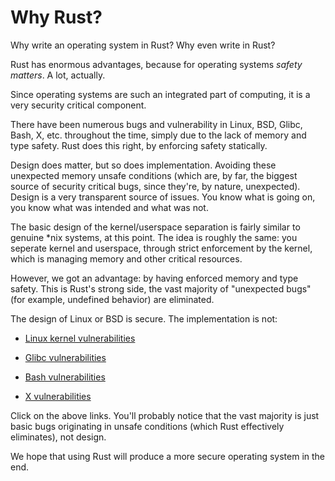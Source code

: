 Why Rust?
=========

Why write an operating system in Rust? Why even write in Rust?



Rust has enormous advantages, because for operating systems _safety matters_. A lot, actually.

Since operating systems are such an integrated part of computing, it is a very security critical component.

There have been numerous bugs and vulnerability in Linux, BSD, Glibc, Bash, X, etc. throughout the time, simply due to the lack of memory and type safety. Rust does this right, by enforcing safety statically.

Design does matter, but so does implementation. Avoiding these unexpected memory unsafe conditions (which are, by far, the biggest source of security critical bugs, since they're, by nature, unexpected). Design is a very transparent source of issues. You know what is going on, you know what was intended and what was not.

The basic design of the kernel/userspace separation is fairly similar to genuine \*nix systems, at this point. The idea is roughly the same: you seperate kernel and userspace, through strict enforcement by the kernel, which is managing memory and other critical resources.

However, we got an advantage: by having enforced memory and type safety. This is Rust's strong side, the vast majority of "unexpected bugs" (for example, undefined behavior) are eliminated.

The design of Linux or BSD is secure. The implementation is not:

- [Linux kernel vulnerabilities](https://www.cvedetails.com/vulnerability-list.php?vendor_id=33&product_id=47&version_id=&page=1&hasexp=0&opdos=0&opec=0&opov=0&opcsrf=0&opgpriv=0&opsqli=0&opxss=0&opdirt=0&opmemc=0&ophttprs=0&opbyp=0&opfileinc=0&opginf=0&cvssscoremin=7&cvssscoremax=7.99&year=0&month=0&cweid=0&order=3&trc=269&sha=27cc1be095dd1cc4189b3d337cc787289500c13e)

- [Glibc vulnerabilities](https://www.cvedetails.com/vulnerability-list.php?vendor_id=72&product_id=767&version_id=&page=1&hasexp=0&opdos=0&opec=0&opov=0&opcsrf=0&opgpriv=0&opsqli=0&opxss=0&opdirt=0&opmemc=0&ophttprs=0&opbyp=0&opfileinc=0&opginf=0&cvssscoremin=0&cvssscoremax=0&year=0&month=0&cweid=0&order=3&trc=62&sha=5e0c40399ffafd65f77e6b537bcc0f50474eeed3)

- [Bash vulnerabilities](http://www.cvedetails.com/vulnerability-list.php?vendor_id=72&product_id=21050&version_id=&page=1&hasexp=0&opdos=0&opec=0&opov=0&opcsrf=0&opgpriv=0&opsqli=0&opxss=0&opdirt=0&opmemc=0&ophttprs=0&opbyp=0&opfileinc=0&opginf=0&cvssscoremin=0&cvssscoremax=0&year=0&month=0&cweid=0&order=3&trc=10&sha=b7da5775428a703fdead6c27fbca76cd40b7c596)

- [X vulnerabilities](https://www.cvedetails.com/vulnerability-list.php?vendor_id=8216&product_id=&version_id=&page=1&hasexp=0&opdos=0&opec=0&opov=0&opcsrf=0&opgpriv=0&opsqli=0&opxss=0&opdirt=0&opmemc=0&ophttprs=0&opbyp=0&opfileinc=0&opginf=0&cvssscoremin=0&cvssscoremax=0&year=0&month=0&cweid=0&order=3&trc=55&sha=a68a1ced1b67444749733b7fa9e1438ff0c42810)

Click on the above links. You'll probably notice that the vast majority is just basic bugs originating in unsafe conditions (which Rust effectively eliminates), not design.

We hope that using Rust will produce a more secure operating system in the end.

<!-- TODO Rust doesn't make your code designed correct; that's impossible. However, it is possible to formally prove a design to be sound (like sel4 did), and this is something we're working on. -->


